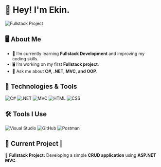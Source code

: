 # 👋 Hey! I'm Ekin.

![Fullstack Project](https://your-image-url.com)

## 🖥️ About Me
- 🌱 I’m currently learning **Fullstack Development** and improving my coding skills.  
- 🖥️ I’m working on my first **Fullstack project**.  
- 💬 Ask me about **C#, .NET, MVC, and OOP**.  

## 🚀 Technologies & Tools
![C#](https://img.shields.io/badge/C%23-239120?style=for-the-badge&logo=csharp&logoColor=white)
![.NET](https://img.shields.io/badge/.NET-512BD4?style=for-the-badge&logo=dotnet&logoColor=white)
![MVC](https://img.shields.io/badge/MVC-FF6F00?style=for-the-badge&logo=microsoft&logoColor=white)
![HTML](https://img.shields.io/badge/HTML5-E34F26?style=for-the-badge&logo=html5&logoColor=white)
![CSS](https://img.shields.io/badge/CSS3-1572B6?style=for-the-badge&logo=css3&logoColor=white)

## 🛠 Tools I Use
![Visual Studio](https://img.shields.io/badge/Visual_Studio-5C2D91?style=for-the-badge&logo=visual%20studio&logoColor=white)
![GitHub](https://img.shields.io/badge/GitHub-181717?style=for-the-badge&logo=github&logoColor=white)
![Postman](https://img.shields.io/badge/Postman-FF6C37?style=for-the-badge&logo=postman&logoColor=white)

## 🎯 Current Project |
📌 **Fullstack Project:** Developing a simple **CRUD application** using **ASP.NET MVC**. 
